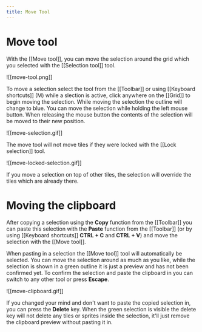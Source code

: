 ```yaml
---
title: Move Tool
---
```

# Move tool

With the [[Move tool]], you can move the selection around the grid which you selected with the [[Selection tool]] tool.

![[move-tool.png]]

To move a selection select the tool from the [[Toolbar]] or using [[Keyboard shortcuts]] (M) while a slection is active, click anywhere on the [[Grid]] to begin moving the selection. While moving the selection the outline will change to blue. You can move the selection while holding the left mouse button. When releasing the mouse button the contents of the selection will be moved to their new position.

![[move-selection.gif]]

The move tool will not move tiles if they were locked with the [[Lock selection]] tool.

![[move-locked-selection.gif]]

If you move a selection on top of other tiles, the selection will override the tiles which are already there.

# Moving the clipboard

After copying a selection using the **Copy** function from the [[Toolbar]] you can paste this selection with the **Paste** function from the [[Toolbar]] (or by using [[Keyboard shortcuts]] **CTRL + C** and **CTRL + V**) and move the selection with the [[Move tool]].

When pasting in a selection the [[Move tool]] tool will automatically be selected. You can move the selection around as much as you like, while the selection is shown in a green outline it is just a preview and has not been confirmed yet. To confirm the selection and paste the clipboard in you can switch to any other tool or press **Escape**. 

![[move-clipboard.gif]]

If you changed your mind and don't want to paste the copied selection in, you can press the **Delete** key. When the green selection is visible the delete key will not delete any tiles or sprites inside the selection, it'll just remove the clipboard preview without pasting it in.